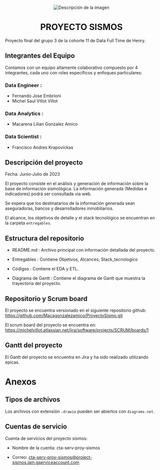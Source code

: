 <p align="center">
  <img src="https://github.com/Macagonzalezamico/ProyectoSismo/assets/108033123/f5a47e23-f5a4-4c1c-907f-c6843a77c075" alt="Descripción de la imagen">
</p>


<h1 align="center">PROYECTO SISMOS</h1>

Proyecto final del grupo 3 de la cohorte 11 de Data Full Time de Henry.


## Integrantes del Equipo

Contamos con un equipo altamente colaborativo compuesto por 4 integrantes, cada uno con roles específicos y enfoques particulares:

### Data Engineer :
- Fernando Jose Embrioni
- Michel Saul Villot Villot
  
### Data Analytics :
- Macarena Lilian Gonzalez Amico

### Data Scientist :
- Francisco Andres Krapovickas


## Descripción del proyecto

Fecha: Junio-Julio de 2023

El proyecto consiste en el análisis y generación de información sobre la base de información sismológica. La información generada (Medidas e indicadores) podrá ser consultada via web.

Se espera que los destinatarios de la información generada sean aseguradoras, bancos y desarrolladores inmobiliarios.

El alcance, los objetivos de detalle y el stack tecnológico se encuentran en la carpeta `entregables`.

## Estructura del repositorio

* README.md : Archivo principal con información detallada del proyecto.

* Entregables : Contiene Objetivos, Alcances, Stack_tecnologico

* Códigos : Contiene el EDA y ETL.

* Diagrama de Gantt : Contiene el diagrama de Gantt que muestra la trayectoria del proyecto.
  

## Repositorio y Scrum board

El proyecto se encuentra versionado en el siguiente repositorio github: https://github.com/Macagonzalezamico/ProyectoSismo.git

El scrum board del proyecto se encuentra en: https://michelvillot.atlassian.net/jira/software/projects/SCRUM/boards/1

## Gantt del proyecto

El Gantt del proyecto se encuentra en Jira y ha sido realizado utilizando epicas.

# Anexos

## Tipos de archivos

Los archivos con extensión `.drawio` pueden ser abiertos con `diagrams.net`.

## Cuentas de servicio

Cuenta de servicios del proyecto sismos:

- Nombre de la cuenta: cta-serv-proy-sismos

- Correo: cta-serv-proy-sismos@project-sismos.iam.gserviceaccount.com
